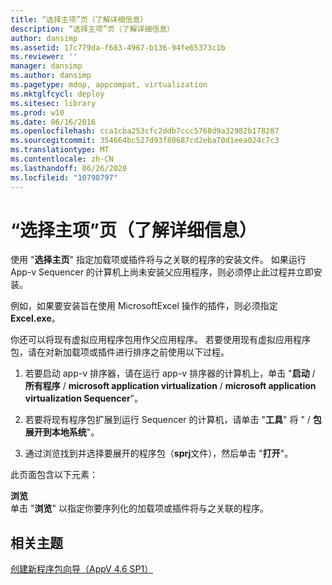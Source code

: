 ```yaml
---
title: “选择主项”页（了解详细信息）
description: “选择主项”页（了解详细信息）
author: dansimp
ms.assetid: 17c779da-f683-4967-b136-94fe65373c1b
ms.reviewer: ''
manager: dansimp
ms.author: dansimp
ms.pagetype: mdop, appcompat, virtualization
ms.mktglfcycl: deploy
ms.sitesec: library
ms.prod: w10
ms.date: 06/16/2016
ms.openlocfilehash: cca1cba253cfc2ddb7ccc5768d9a32982b178287
ms.sourcegitcommit: 354664bc527d93f80687cd2eba70d1eea024c7c3
ms.translationtype: MT
ms.contentlocale: zh-CN
ms.lasthandoff: 06/26/2020
ms.locfileid: "10798797"
---
```

# “选择主项”页（了解详细信息）


使用 "**选择主页**" 指定加载项或插件将与之关联的程序的安装文件。 如果运行 App-v Sequencer 的计算机上尚未安装父应用程序，则必须停止此过程并立即安装。

例如，如果要安装旨在使用 MicrosoftExcel 操作的插件，则必须指定**Excel.exe**。

你还可以将现有虚拟应用程序包用作父应用程序。 若要使用现有虚拟应用程序包，请在对新加载项或插件进行排序之前使用以下过程。

1.  若要启动 app-v 排序器，请在运行 app-v 排序器的计算机上，单击 "**启动**  /  **所有程序**  /  **microsoft application virtualization**  /  **microsoft application virtualization Sequencer**"。

2.  若要将现有程序包扩展到运行 Sequencer 的计算机，请单击 "**工具**" 将 "  /  **包展开到本地系统**"。

3.  通过浏览找到并选择要展开的程序包（**sprj**文件），然后单击 "**打开**"。

此页面包含以下元素：

<a href="" id="browse"></a>**浏览**  
单击 "**浏览**" 以指定你要序列化的加载项或插件将与之关联的程序。

## 相关主题


[创建新程序包向导（AppV 4.6 SP1）](create-new-package-wizard---appv-46-sp1-.md)

 

 





